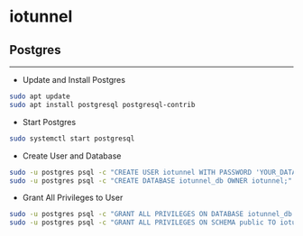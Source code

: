 # iotunnel

## Postgres

---

-   Update and Install Postgres

```bash
sudo apt update
sudo apt install postgresql postgresql-contrib
```

-   Start Postgres

```bash
sudo systemctl start postgresql
```

-   Create User and Database

```bash
sudo -u postgres psql -c "CREATE USER iotunnel WITH PASSWORD 'YOUR_DATABASE_PASSWORD';"
sudo -u postgres psql -c "CREATE DATABASE iotunnel_db OWNER iotunnel;"
```

-   Grant All Privileges to User

```bash
sudo -u postgres psql -c "GRANT ALL PRIVILEGES ON DATABASE iotunnel_db TO iotunnel;"
sudo -u postgres psql -c "GRANT ALL PRIVILEGES ON SCHEMA public TO iotunnel;"
```
